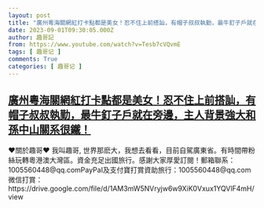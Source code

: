```yaml
---
layout: post
title: "廣州粵海關網紅打卡點都是美女！忍不住上前搭訕，有帽子叔叔執勤，最牛釘子戶就在旁邊，主人背景強大和孫中山關系很鐵！"
date: 2023-09-01T09:30:05.000Z
author: 趣哥記
from: https://www.youtube.com/watch?v=Tesb7cVQvmE
tags: [ 趣哥记 ]
comments: True
categories: [ 趣哥记 ]
---
```

<!--1693560605000-->
[廣州粵海關網紅打卡點都是美女！忍不住上前搭訕，有帽子叔叔執勤，最牛釘子戶就在旁邊，主人背景強大和孫中山關系很鐵！](https://www.youtube.com/watch?v=Tesb7cVQvmE)
------

<div>
♥關於趣哥♥ 我叫趣哥, 世界那麽大，我想去看看，目前自駕廣東省。有時間帶粉絲玩轉粵港澳大灣區。資金充足出國旅行。感謝大家厚愛訂閱！郵箱聯系：1005560448@qq.comPayPaI及支付寶打賞資助旅行：1005560448@qq.com微信打賞：https://drive.google.com/file/d/1AM3mW5NVryjw6w9XiK0Vxux1YQVlF4mH/view
</div>
